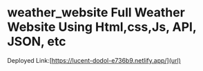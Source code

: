 # weather_website Full Weather Website Using Html,css,Js, API, JSON, etc
Deployed Link:[https://lucent-dodol-e736b9.netlify.app/](url)
